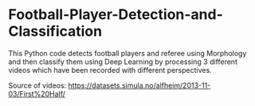 # Football-Player-Detection-and-Classification

This Python code detects football players and referee using Morphology and then classify them using Deep Learning by processing 3 different videos which have been recorded with different perspectives.

Source of videos: 
https://datasets.simula.no/alfheim/2013-11-03/First%20Half/
